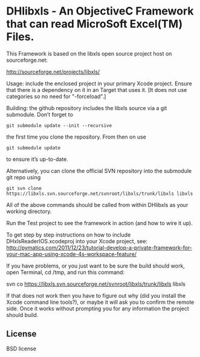 # DHlibxls - An ObjectiveC Framework that can read MicroSoft Excel(TM) Files.

This Framework is based on the libxls open source project host on sourceforge.net:

  http://sourceforge.net/projects/libxls/
  
Usage: include the enclosed project in your primary Xcode project. Ensure that there is a dependency
  on it in an Target that uses it. [It does not use categories so no need for "-forceload".]

Building: the github repository includes the libxls source via a git submodule. Don’t forget to 

	git submodule update --init --recursive

the first time you clone the repository. From then on use

	git submodule update

to ensure it’s up-to-date.

Alternatively, you can clone the official SVN repository into the submodule git repo using

	git svn clone https://libxls.svn.sourceforge.net/svnroot/libxls/trunk/libxls libxls

All of the above commands should be called from within DHlibxls as your working directory.
   
Run the Test project to see the framework in action (and how to wire it up).

To get step by step instructions on how to include DHxlsReaderIOS.xcodeproj into your Xcode project, see:
  http://pymatics.com/2011/12/23/tutorial-develop-a-private-framework-for-your-mac-app-using-xcode-4s-workspace-feature/

If you have problems, or you just want to be sure the build should work, open Terminal, cd /tmp, and run this command:

  svn co https://libxls.svn.sourceforge.net/svnroot/libxls/trunk/libxls libxls

If that does not work then you have to figure out why (did you install the Xcode command line tools?), or maybe it will ask you to confirm the remote side. Once it works without prompting you for any information the project should build.


## License

BSD license

